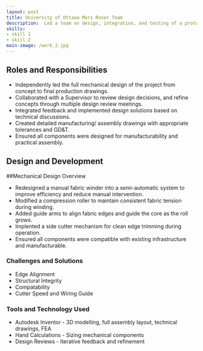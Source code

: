```yaml
---
layout: post
title: University of Ottawa Mars Rover Team
description:  Led a team on design, integration, and testing of a prototype mars rover.
skills: 
- skill 1
- skill 2
main-image: /work_2.jpg
---
```


## Roles and Responsibilities
- Independently led the full mechanical design of the project from concept to final production drawings.
- Collaborated with a Supervisor to review design decisions, and refine concepts through multiple design review meetings.
- Integrated feedback and implemented design solutions based on technical discussions.
- Created detailed manufacturing/ assembly drawings with appropriate tolerances and GD&T.
- Ensured all components were designed for manufacturability and practical assembly.

## Design and Development

##Mechanical Design Overview
- Redesigned a manual fabric winder into a semi-automatic system to improve efficiency and reduce manual intervention.
- Modified a compression roller to maintain consistent fabric tension during winding.
- Added guide arms to align fabric edges and guide the core as the roll grows.
- Implented a side cutter mechanism for clean edge trimming during operation.
- Ensured all components were compatible with existing infrastructure and manufacturable.

### Challenges and Solutions
- Edge Alignment
- Structural Integrity
- Compatability
- Cutter Speed and Wiring Guide

### Tools and Technology Used
- Autodesk Inventor - 3D modelling, full assembly layout, technical drawings, FEA
- Hand Calculations - Sizing mechanical components
- Design Reviews - Iterative feedback and refinement
